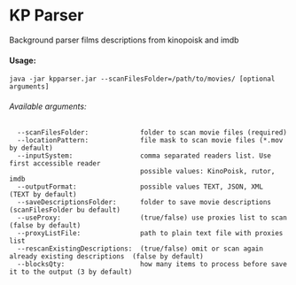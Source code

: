 # KP Parser
Background parser films descriptions from kinopoisk and imdb

#### Usage:  
    java -jar kpparser.jar --scanFilesFolder=/path/to/movies/ [optional arguments]

###### Available arguments:
      --scanFilesFolder:             folder to scan movie files (required) 
      --locationPattern:             file mask to scan movie files (*.mov by default)
      --inputSystem:                 comma separated readers list. Use first accessible reader 
                                     possible values: KinoPoisk, rutor, imdb 
      --outputFormat:                possible values TEXT, JSON, XML  (TEXT by default)
      --saveDescriptionsFolder:      folder to save movie descriptions (scanFilesFolder bu default)
      --useProxy:                    (true/false) use proxies list to scan (false by default)
      --proxyListFile:               path to plain text file with proxies list 
      --rescanExistingDescriptions:  (true/false) omit or scan again already existing descriptions  (false by default)
      --blocksQty:                   how many items to process before save it to the output (3 by default)
